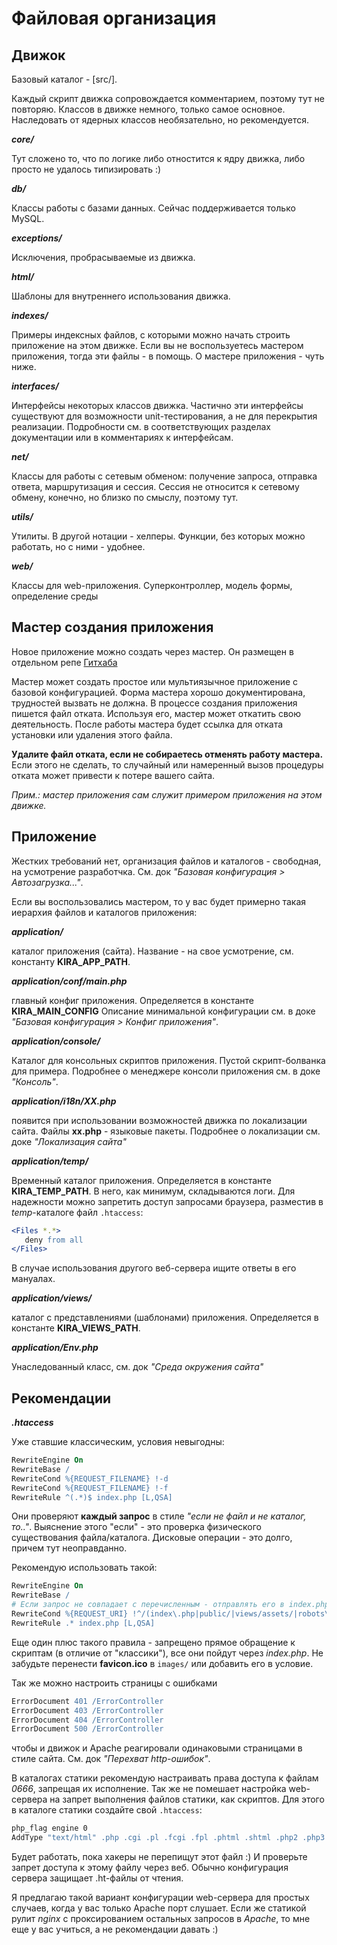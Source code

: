 # Файловая организация

## Движок

Базовый каталог - [src/].

Каждый скрипт движка сопровождается комментарием, поэтому тут не повторяю. Классов в движке немного, только самое основное. Наследовать от ядерных классов необязательно, но рекомендуется.

***core/***

Тут сложено то, что по логике либо отностится к ядру движка, либо просто не удалось типизировать :)

***db/***

Классы работы с базами данных. Сейчас поддерживается только MySQL.

***exceptions/***

Исключения, пробрасываемые из движка.

***html/***

Шаблоны для внутреннего использования движка.

***indexes/***

Примеры индексных файлов, с которыми можно начать строить приложение на этом движке. Если вы не воспользуетесь мастером приложения, тогда эти файлы - в помощь. О мастере приложения - чуть ниже.

***interfaces/***

Интерфейсы некоторых классов движка. Частично эти интерфейсы существуют для возможности unit-тестирования, а не для перекрытия реализации. Подробности см. в соответствующих разделах документации или в комментариях к интерфейсам.

***net/***

Классы для работы с сетевым обменом: получение запроса, отправка ответа, маршрутизация и сессия. Сессия не относится к сетевому обмену, конечно, но близко по смыслу, поэтому тут.

***utils/***

Утилиты. В другой нотации - хелперы. Функции, без которых можно работать, но с ними - удобнее.

***web/***

Классы для web-приложения. Суперконтроллер, модель формы, определение среды

## Мастер создания приложения

Новое приложение можно создать через мастер. Он размещен в отдельном репе [Гитхаба](https://github.com/VijitCoder/kira_app_master)

Мастер может создать простое или мультиязычное приложение с базовой конфигурацией. Форма мастера хорошо документирована, трудностей вызвать не должна. В процессе создания приложения пишется файл отката. Используя его, мастер может откатить свою деятельность. После работы мастера будет ссылка для отката установки или удаления этого файла.

**Удалите файл отката, если не собираетесь отменять работу мастера.** Если этого не сделать, то случайный или намеренный вызов процедуры отката может привести к потере вашего сайта.

*Прим.: мастер приложения сам служит примером приложения на этом движке.*

## Приложение

Жестких требований нет, организация файлов и каталогов - свободная, на усмотрение разработчка. См. док *"Базовая конфигурация > Автозагрузка..."*.

Если вы воспользовались мастером, то у вас будет примерно такая иерархия файлов и каталогов приложения:

***application/***

каталог приложения (сайта). Название - на свое усмотрение, см. константу **KIRA_APP_PATH**.

***application/conf/main.php***

главный конфиг приложения. Определяется в константе **KIRA_MAIN_CONFIG** Описание минимальной конфигурации см. в доке *"Базовая конфигурация > Конфиг приложения"*.

***application/console/***

Каталог для консольных скриптов приложения. Пустой скрипт-болванка для примера. Подробнее о менеджере консоли приложения см. в доке *"Консоль"*.

***application/i18n/XX.php***

появится при использовании возможностей движка по локализации сайта. Файлы **xx.php** - языковые пакеты. Подробнее о локализации см. доке *"Локализация сайта"*

***application/temp/***

Временный каталог приложения. Определяется в константе **KIRA_TEMP_PATH**. В него, как минимум, складываются логи. Для надежности можно запретить доступ запросами браузера, разместив в *temp*-каталоге файл `.htaccess`:

```Apache
<Files *.*>
   deny from all
</Files>
```

В случае использования другого веб-сервера ищите ответы в его мануалах.

***application/views/***

каталог с представлениями (шаблонами) приложения. Определяется в константе **KIRA_VIEWS_PATH**.

***application/Env.php***

Унаследованный класс, см. док *"Среда окружения сайта"*

## Рекомендации

***.htaccess***

Уже ставшие классическим, условия невыгодны:

```Apache
RewriteEngine On
RewriteBase /
RewriteCond %{REQUEST_FILENAME} !-d
RewriteCond %{REQUEST_FILENAME} !-f
RewriteRule ^(.*)$ index.php [L,QSA]
```

Они проверяют **каждый запрос** в стиле *"если не файл и не каталог, то.."*. Выяснение этого "если" - это проверка физического существования файла/каталога. Дисковые операции - это долго, причем тут неоправданно.

Рекомендую использовать такой:

```Apache
RewriteEngine On
RewriteBase /
# Если запрос не совпадает с перечисленным - отправлять его в index.php
RewriteCond %{REQUEST_URI} !^/(index\.php|public/|views/assets/|robots\.txt|sitemap\.xml)
RewriteRule .* index.php [L,QSA]
```

Еще один плюс такого правила - запрещено прямое обращение к скриптам (в отличие от "классики"), все они пойдут через *index.php*. Не забудьте перенести **favicon.ico** в `images/` или добавить его в условие.

Так же можно настроить страницы с ошибками

```Apache
ErrorDocument 401 /ErrorController
ErrorDocument 403 /ErrorController
ErrorDocument 404 /ErrorController
ErrorDocument 500 /ErrorController
```

чтобы и движок и Apache реагировали одинаковыми страницами в стиле сайта. См. док *"Перехват http-ошибок"*.

В каталогах статики рекомендую настраивать права доступа к файлам *0666*, запрещая их исполнение. Так же не помешает настройка web-сервера на запрет выполнения файлов статики, как скриптов. Для этого в каталоге статики создайте свой `.htaccess`:

```Apache
php_flag engine 0
AddType "text/html" .php .cgi .pl .fcgi .fpl .phtml .shtml .php2 .php3 .php4 .php5 .asp .jsp
```

Будет работать, пока хакеры не перепищут этот файл :) И проверьте запрет доступа к этому файлу через веб. Обычно конфигурация сервера защищает .ht-файлы от чтения.

Я предлагаю такой вариант конфигурации web-сервера для простых случаев, когда у вас только Apache порт слушает. Если же статикой рулит *nginx* с проксированием остальных запросов в *Apache*, то мне еще у вас учиться, а не рекомендации давать :)
